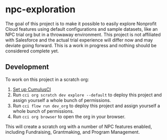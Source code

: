 # npc-exploration

The goal of this project is to make it possible to easily explore Nonprofit Cloud features using default configurations and sample datasets, like an NPC trial org but in a throwaway environment. This project is not affiliated with Salesforce and the actual trial experience will differ now and may deviate going forward. This is a work in progress and nothing should be considered complete yet.

## Development

To work on this project in a scratch org:

1. [Set up CumulusCI](https://cumulusci.readthedocs.io/en/latest/tutorial.html)
2. Run `cci org scratch dev explore --default` to deploy this project and assign yourself a whole bunch of permissions.
3. Run `cci flow run dev_org` to deploy this project and assign yourself a whole bunch of permissions.
4. Run `cci org browser` to open the org in your browser.

This will create a scratch org with a number of NPC features enabled, including Fundraising, Grantmaking, and Program Management. 